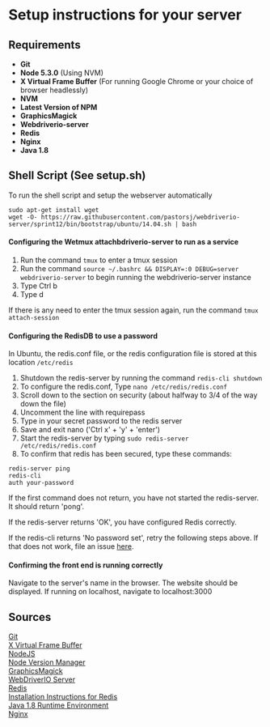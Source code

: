 # Setup instructions for your server

## Requirements
* **Git**
* **Node 5.3.0** (Using NVM)
* **X Virtual Frame Buffer** (For running Google Chrome or your choice of browser headlessly)
* **NVM**
* **Latest Version of NPM**
* **GraphicsMagick**
* **Webdriverio-server**
* **Redis**
* **Nginx**
* **Java 1.8**

## Shell Script (See setup.sh)
To run the shell script and setup the webserver automatically
```
sudo apt-get install wget
wget -O- https://raw.githubusercontent.com/pastorsj/webdriverio-server/sprint12/bin/bootstrap/ubuntu/14.04.sh | bash
```

#### Configuring the Wetmux attachbdriverio-server to run as a service
1. Run the command ```tmux``` to enter a tmux session
2. Run the command ```source ~/.bashrc && DISPLAY=:0 DEBUG=server webdriverio-server``` to begin running the webdriverio-server instance
3. Type Ctrl b
4. Type d

If there is any need to enter the tmux session again, run the command ```tmux attach-session```

#### Configuring the RedisDB to use a password
In Ubuntu, the redis.conf file, or the redis configuration file is stored at this location ```/etc/redis```  

1. Shutdown the redis-server by running the command ```redis-cli shutdown```
2. To configure the redis.conf, Type ```nano /etc/redis/redis.conf```
3. Scroll down to the section on security (about halfway to 3/4 of the way down the file)
4. Uncomment the line with requirepass
5. Type in your secret password to the redis server
6. Save and exit nano ('Ctrl x' + 'y' + 'enter')
7. Start the redis-server by typing ```sudo redis-server /etc/redis/redis.conf```
8. To confirm that redis has been secured, type these commands:  

```
redis-server ping
redis-cli
auth your-password
```

If the first command does not return, you have not started the redis-server. It should return 'pong'.

If the redis-server returns 'OK', you have configured Redis correctly.

If the redis-cli returns 'No password set', retry the following steps above. If that does not work, file an issue [here](https://github.com/ciena-blueplanet/webdriverio-server/issues).

#### Confirming the front end is running correctly
Navigate to the server's name in the browser. The website should be displayed. If running on localhost, navigate to localhost:3000

## Sources
[Git](https://help.ubuntu.com/lts/serverguide/git.html)  
[X Virtual Frame Buffer](https://www.x.org/archive/X11R7.6/doc/man/man1/Xvfb.1.xhtml)  
[NodeJS](https://nodejs.org/en)  
[Node Version Manager](https://github.com/creationix/nvm)  
[GraphicsMagick](http://www.graphicsmagick.org/index.html)  
[WebDriverIO Server](https://github.com/ciena-blueplanet/webdriverio-server)  
[Redis](http://redis.io)  
[Installation Instructions for Redis](https://www.digitalocean.com/community/tutorials/how-to-configure-a-redis-cluster-on-ubuntu-14-04)  
[Java 1.8 Runtime Environment](http://www.oracle.com/technetwork/java/javase/downloads/jre8-downloads-2133155.html)  
[Nginx](http://nginx.org)


